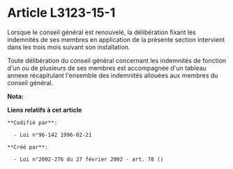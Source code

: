 # Article L3123-15-1

Lorsque le conseil général est renouvelé, la délibération fixant les indemnités de ses membres en application de la présente
section intervient dans les trois mois suivant son installation.

Toute délibération du conseil général concernant les indemnités de fonction d'un ou de plusieurs de ses membres est
accompagnée d'un tableau annexe récapitulant l'ensemble des indemnités allouées aux membres du conseil général.

**Nota:**



**Liens relatifs à cet article**

	**Codifié par**:

	  - Loi n°96-142 1996-02-21

	**Créé par**:

	  - Loi n°2002-276 du 27 février 2002 - art. 78 ()
